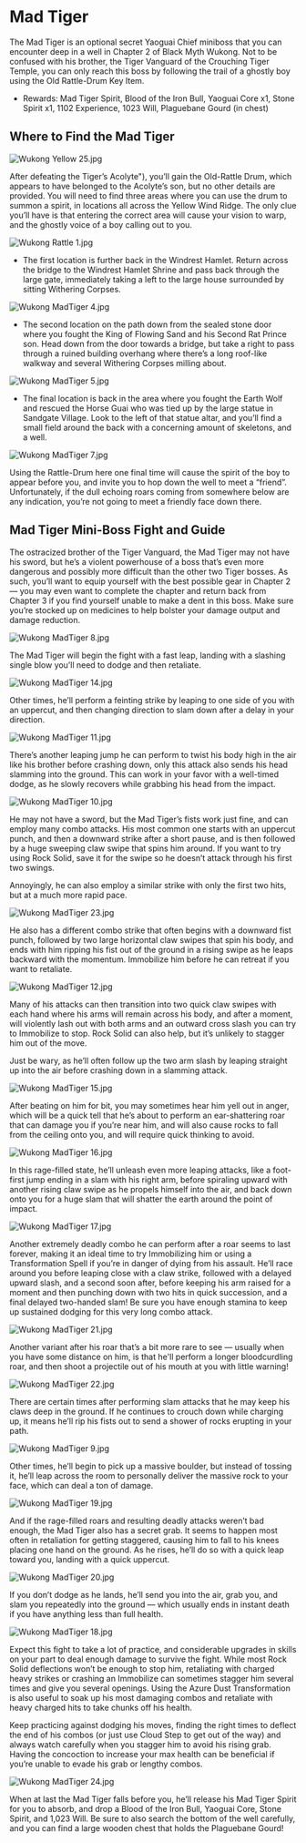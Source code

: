 # Mad Tiger

The Mad Tiger is an optional secret Yaoguai Chief miniboss that you can encounter deep in a well in Chapter 2 of Black Myth Wukong. Not to be confused with his brother, the Tiger Vanguard of the Crouching Tiger Temple, you can only reach this boss by following the trail of a ghostly boy using the Old Rattle-Drum Key Item. 

  * Rewards: Mad Tiger Spirit, Blood of the Iron Bull, Yaoguai Core x1, Stone Spirit x1, 1102 Experience, 1023 Will, Plaguebane Gourd (in chest)

## Where to Find the Mad Tiger

![Wukong Yellow 25.jpg](https://oyster.ignimgs.com/mediawiki/apis.ign.com/black-myth-wukong/2/2e/Wukong_Yellow_25.jpg)

After defeating the Tiger’s Acolyte"), you’ll gain the Old-Rattle Drum, which appears to have belonged to the Acolyte’s son, but no other details are provided. You will need to find three areas where you can use the drum to summon a spirit, in locations all across the Yellow Wind Ridge. The only clue you’ll have is that entering the correct area will cause your vision to warp, and the ghostly voice of a boy calling out to you. 

![Wukong Rattle 1.jpg](https://oyster.ignimgs.com/mediawiki/apis.ign.com/black-myth-wukong/c/c8/Wukong_Rattle_1.jpg)

  * The first location is further back in the Windrest Hamlet. Return across the bridge to the Windrest Hamlet Shrine and pass back through the large gate, immediately taking a left to the large house surrounded by sitting Withering Corpses. 

![Wukong MadTiger 4.jpg](https://oyster.ignimgs.com/mediawiki/apis.ign.com/black-myth-wukong/e/ef/Wukong_MadTiger_4.jpg)

  * The second location on the path down from the sealed stone door where you fought the King of Flowing Sand and his Second Rat Prince son. Head down from the door towards a bridge, but take a right to pass through a ruined building overhang where there’s a long roof-like walkway and several Withering Corpses milling about.

![Wukong MadTiger 5.jpg](https://oyster.ignimgs.com/mediawiki/apis.ign.com/black-myth-wukong/1/15/Wukong_MadTiger_5.jpg)

  * The final location is back in the area where you fought the Earth Wolf and rescued the Horse Guai who was tied up by the large statue in Sandgate Village. Look to the left of that statue altar, and you’ll find a small field around the back with a concerning amount of skeletons, and a well. 

![Wukong MadTiger 7.jpg](https://oyster.ignimgs.com/mediawiki/apis.ign.com/black-myth-wukong/7/7b/Wukong_MadTiger_7.jpg)

Using the Rattle-Drum here one final time will cause the spirit of the boy to appear before you, and invite you to hop down the well to meet a “friend”. Unfortunately, if the dull echoing roars coming from somewhere below are any indication, you’re not going to meet a friendly face down there. 

## Mad Tiger Mini-Boss Fight and Guide

The ostracized brother of the Tiger Vanguard, the Mad Tiger may not have his sword, but he’s a violent powerhouse of a boss that’s even more dangerous and possibly more difficult than the other two Tiger bosses. As such, you’ll want to equip yourself with the best possible gear in Chapter 2 — you may even want to complete the chapter and return back from Chapter 3 if you find yourself unable to make a dent in this boss. Make sure you’re stocked up on medicines to help bolster your damage output and damage reduction. 

![Wukong MadTiger 8.jpg](https://oyster.ignimgs.com/mediawiki/apis.ign.com/black-myth-wukong/7/76/Wukong_MadTiger_8.jpg)

The Mad Tiger will begin the fight with a fast leap, landing with a slashing single blow you’ll need to dodge and then retaliate. 

![Wukong MadTiger 14.jpg](https://oyster.ignimgs.com/mediawiki/apis.ign.com/black-myth-wukong/0/02/Wukong_MadTiger_14.jpg)

Other times, he’ll perform a feinting strike by leaping to one side of you with an uppercut, and then changing direction to slam down after a delay in your direction. 

![Wukong MadTiger 11.jpg](https://oyster.ignimgs.com/mediawiki/apis.ign.com/black-myth-wukong/5/52/Wukong_MadTiger_11.jpg)

There’s another leaping jump he can perform to twist his body high in the air like his brother before crashing down, only this attack also sends his head slamming into the ground. This can work in your favor with a well-timed dodge, as he slowly recovers while grabbing his head from the impact. 

![Wukong MadTiger 10.jpg](https://oyster.ignimgs.com/mediawiki/apis.ign.com/black-myth-wukong/2/21/Wukong_MadTiger_10.jpg)

He may not have a sword, but the Mad Tiger’s fists work just fine, and can employ many combo attacks. His most common one starts with an uppercut punch, and then a downward strike after a short pause, and is then followed by a huge sweeping claw swipe that spins him around. If you want to try using Rock Solid, save it for the swipe so he doesn’t attack through his first two swings. 

Annoyingly, he can also employ a similar strike with only the first two hits, but at a much more rapid pace. 

![Wukong MadTiger 23.jpg](https://oyster.ignimgs.com/mediawiki/apis.ign.com/black-myth-wukong/1/13/Wukong_MadTiger_23.jpg)

He also has a different combo strike that often begins with a downward fist punch, followed by two large horizontal claw swipes that spin his body, and ends with him ripping his fist out of the ground in a rising swipe as he leaps backward with the momentum. Immobilize him before he can retreat if you want to retaliate. 

![Wukong MadTiger 12.jpg](https://oyster.ignimgs.com/mediawiki/apis.ign.com/black-myth-wukong/e/e3/Wukong_MadTiger_12.jpg)

Many of his attacks can then transition into two quick claw swipes with each hand where his arms will remain across his body, and after a moment, will violently lash out with both arms and an outward cross slash you can try to Immobilize to stop. Rock Solid can also help, but it’s unlikely to stagger him out of the move. 

Just be wary, as he’ll often follow up the two arm slash by leaping straight up into the air before crashing down in a slamming attack. 

![Wukong MadTiger 15.jpg](https://oyster.ignimgs.com/mediawiki/apis.ign.com/black-myth-wukong/b/bd/Wukong_MadTiger_15.jpg)

After beating on him for bit, you may sometimes hear him yell out in anger, which will be a quick tell that he’s about to perform an ear-shattering roar that can damage you if you’re near him, and will also cause rocks to fall from the ceiling onto you, and will require quick thinking to avoid. 

![Wukong MadTiger 16.jpg](https://oyster.ignimgs.com/mediawiki/apis.ign.com/black-myth-wukong/d/dc/Wukong_MadTiger_16.jpg)

In this rage-filled state, he’ll unleash even more leaping attacks, like a foot-first jump ending in a slam with his right arm, before spiraling upward with another rising claw swipe as he propels himself into the air, and back down onto you for a huge slam that will shatter the earth around the point of impact. 

![Wukong MadTiger 17.jpg](https://oyster.ignimgs.com/mediawiki/apis.ign.com/black-myth-wukong/0/05/Wukong_MadTiger_17.jpg)

Another extremely deadly combo he can perform after a roar seems to last forever, making it an ideal time to try Immobilizing him or using a Transformation Spell if you’re in danger of dying from his assault. He’ll race around you before leaping close with a claw strike, followed with a delayed upward slash, and a second soon after, before keeping his arm raised for a moment and then punching down with two hits in quick succession, and a final delayed two-handed slam! Be sure you have enough stamina to keep up sustained dodging for this very long combo attack. 

![Wukong MadTiger 21.jpg](https://oyster.ignimgs.com/mediawiki/apis.ign.com/black-myth-wukong/b/b6/Wukong_MadTiger_21.jpg)

Another variant after his roar that’s a bit more rare to see — usually when you have some distance on him, is that he'll perform a longer bloodcurdling roar, and then shoot a projectile out of his mouth at you with little warning! 

![Wukong MadTiger 22.jpg](https://oyster.ignimgs.com/mediawiki/apis.ign.com/black-myth-wukong/6/6b/Wukong_MadTiger_22.jpg)

There are certain times after performing slam attacks that he may keep his claws deep in the ground. If he continues to crouch down while charging up, it means he’ll rip his fists out to send a shower of rocks erupting in your path. 

![Wukong MadTiger 9.jpg](https://oyster.ignimgs.com/mediawiki/apis.ign.com/black-myth-wukong/d/d1/Wukong_MadTiger_9.jpg)

Other times, he’ll begin to pick up a massive boulder, but instead of tossing it, he’ll leap across the room to personally deliver the massive rock to your face, which can deal a ton of damage. 

![Wukong MadTiger 19.jpg](https://oyster.ignimgs.com/mediawiki/apis.ign.com/black-myth-wukong/d/d6/Wukong_MadTiger_19.jpg)

And if the rage-filled roars and resulting deadly attacks weren’t bad enough, the Mad Tiger also has a secret grab. It seems to happen most often in retaliation for getting staggered, causing him to fall to his knees placing one hand on the ground. As he rises, he’ll do so with a quick leap toward you, landing with a quick uppercut. 

![Wukong MadTiger 20.jpg](https://oyster.ignimgs.com/mediawiki/apis.ign.com/black-myth-wukong/9/9a/Wukong_MadTiger_20.jpg)

If you don’t dodge as he lands, he’ll send you into the air, grab you, and slam you repeatedly into the ground — which usually ends in instant death if you have anything less than full health. 

![Wukong MadTiger 18.jpg](https://oyster.ignimgs.com/mediawiki/apis.ign.com/black-myth-wukong/e/ed/Wukong_MadTiger_18.jpg)

Expect this fight to take a lot of practice, and considerable upgrades in skills on your part to deal enough damage to survive the fight. While most Rock Solid deflections won’t be enough to stop him, retaliating with charged heavy strikes or crashing an Immobilize can sometimes stagger him several times and give you several openings. Using the Azure Dust Transformation is also useful to soak up his most damaging combos and retaliate with heavy charged hits to take chunks off his health. 

Keep practicing against dodging his moves, finding the right times to deflect the end of his combos (or just use Cloud Step to get out of the way) and always watch carefully when you stagger him to avoid his rising grab. Having the concoction to increase your max health can be beneficial if you’re unable to evade his grab or lengthy combos. 

![Wukong MadTiger 24.jpg](https://oyster.ignimgs.com/mediawiki/apis.ign.com/black-myth-wukong/6/6d/Wukong_MadTiger_24.jpg)

When at last the Mad Tiger falls before you, he’ll release his Mad Tiger Spirit for you to absorb, and drop a Blood of the Iron Bull, Yaoguai Core, Stone Spirit, and 1,023 Will. Be sure to also search the bottom of the well carefully, and you can find a large wooden chest that holds the Plaguebane Gourd!